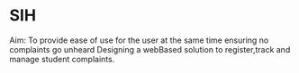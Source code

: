 # SIH
Aim: To provide ease of use for the user at the same time ensuring no complaints go unheard
Designing a webBased solution to register,track and manage student complaints.
